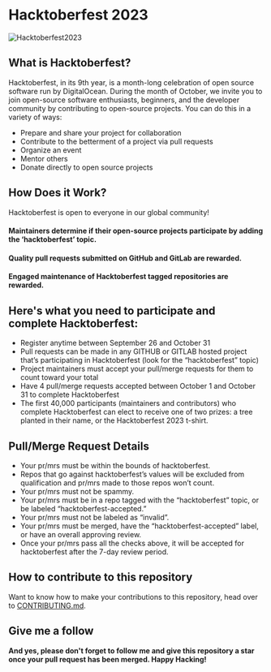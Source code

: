 # Hacktoberfest 2023
![Hacktoberfest2023]([https://images.prismic.io/www-static/1cd0d641-4e0e-4ba3-8386-3125627394fa_Email+Banners-Dark.png?auto=compress,format](https://twitter.com/hacktoberfest/header_photo))
## What is Hacktoberfest?
Hacktoberfest, in its 9th year, is a month-long celebration of open source software run by DigitalOcean. During the month of October, we invite you to join open-source software enthusiasts, beginners, and the developer community by contributing to open-source projects. You can do this in a variety of ways:
- Prepare and share your project for collaboration
- Contribute to the betterment of a project via pull requests
- Organize an event
- Mentor others
- Donate directly to open source projects
## How Does it Work?
Hacktoberfest is open to everyone in our global community!
#### Maintainers determine if their open-source projects participate by adding the ‘hacktoberfest’ topic.
#### Quality pull requests submitted on GitHub and GitLab are rewarded.
#### Engaged maintenance of Hacktoberfest tagged repositories are rewarded.
## Here's what you need to participate and complete Hacktoberfest:
 - Register anytime between September 26 and October 31
 - Pull requests can be made in any GITHUB or GITLAB hosted project that’s participating in Hacktoberfest (look for the “hacktoberfest” topic)
 - Project maintainers must accept your pull/merge requests for them to count toward your total
 - Have 4 pull/merge requests accepted between October 1 and October 31 to complete Hacktoberfest
 - The first 40,000 participants (maintainers and contributors) who complete Hacktoberfest can elect to receive one of two prizes: a tree planted in their name, or the Hacktoberfest 2023 t-shirt.
## Pull/Merge Request Details
 - Your pr/mrs must be within the bounds of hacktoberfest.
 - Repos that go against hacktoberfest’s values will be excluded from qualification and pr/mrs made to those repos won’t count.
 - Your pr/mrs must not be spammy.
 - Your pr/mrs must be in a repo tagged with the “hacktoberfest” topic, or be labeled “hacktoberfest-accepted.”
 - Your pr/mrs must not be labeled as “invalid”.
 - Your pr/mrs must be merged, have the “hacktoberfest-accepted” label, or have an overall approving review.
 - Once your pr/mrs pass all the checks above, it will be accepted for hacktoberfest after the 7-day review period.
## How to contribute to this repository
Want to know how to make your contributions to this repository, head over to [CONTRIBUTING.md](https://github.com/SyedZawwarAhmed/Hacktoberfest-2023/blob/main/CONTRIBUTING.md).
## Give me a follow
**And yes, please don't forget to follow me and give this repository a star once your pull request has been merged. Happy Hacking!**
